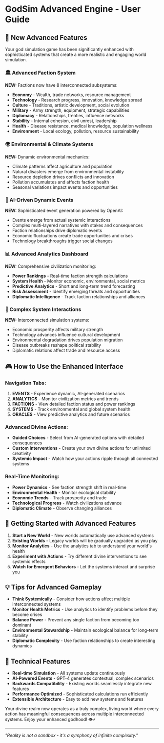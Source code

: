 # GodSim Advanced Engine - User Guide

## 🌟 New Advanced Features

Your god simulation game has been significantly enhanced with sophisticated systems that create a more realistic and engaging world simulation.

### 🏛️ Advanced Faction System

**NEW:** Factions now have 8 interconnected subsystems:
- **Economy** - Wealth, trade networks, resource management
- **Technology** - Research progress, innovation, knowledge spread
- **Culture** - Traditions, artistic development, social evolution
- **Military** - Army strength, equipment, strategic capabilities
- **Diplomacy** - Relationships, treaties, influence networks
- **Stability** - Internal cohesion, civil unrest, leadership
- **Health** - Disease resistance, medical knowledge, population wellness
- **Environment** - Local ecology, pollution, resource sustainability

### 🌍 Environmental & Climate Systems

**NEW:** Dynamic environmental mechanics:
- Climate patterns affect agriculture and population
- Natural disasters emerge from environmental instability
- Resource depletion drives conflicts and innovation
- Pollution accumulates and affects faction health
- Seasonal variations impact events and opportunities

### 🤖 AI-Driven Dynamic Events

**NEW:** Sophisticated event generation powered by OpenAI:
- Events emerge from actual systemic interactions
- Complex multi-layered narratives with stakes and consequences
- Faction relationships drive diplomatic events
- Economic fluctuations create trade opportunities and crises
- Technology breakthroughs trigger social changes

### 📊 Advanced Analytics Dashboard

**NEW:** Comprehensive civilization monitoring:
- **Power Rankings** - Real-time faction strength calculations
- **System Health** - Monitor economic, environmental, social metrics
- **Predictive Analytics** - Short and long-term trend forecasting
- **Risk Assessment** - Identify emerging threats and opportunities
- **Diplomatic Intelligence** - Track faction relationships and alliances

### 🔬 Complex System Interactions

**NEW:** Interconnected simulation systems:
- Economic prosperity affects military strength
- Technology advances influence cultural development
- Environmental degradation drives population migration
- Disease outbreaks reshape political stability
- Diplomatic relations affect trade and resource access

## 🎮 How to Use the Enhanced Interface

### Navigation Tabs:
1. **EVENTS** - Experience dynamic, AI-generated scenarios
2. **ANALYTICS** - Monitor civilization metrics and trends
3. **FACTIONS** - View detailed faction status and power rankings
4. **SYSTEMS** - Track environmental and global system health
5. **ORACLES** - View predictive analytics and future scenarios

### Advanced Divine Actions:
- **Guided Choices** - Select from AI-generated options with detailed consequences
- **Custom Interventions** - Create your own divine actions for unlimited creativity
- **Systemic Impact** - Watch how your actions ripple through all connected systems

### Real-Time Monitoring:
- **Power Dynamics** - See faction strength shift in real-time
- **Environmental Health** - Monitor ecological stability
- **Economic Trends** - Track prosperity and trade
- **Technological Progress** - Watch civilizations advance
- **Diplomatic Climate** - Observe changing alliances

## 🚀 Getting Started with Advanced Features

1. **Start a New World** - New worlds automatically use advanced systems
2. **Existing Worlds** - Legacy worlds will be gradually upgraded as you play
3. **Monitor Analytics** - Use the analytics tab to understand your world's health
4. **Experiment with Actions** - Try different divine interventions to see systemic effects
5. **Watch for Emergent Behaviors** - Let the systems interact and surprise you

## 💡 Tips for Advanced Gameplay

- **Think Systemically** - Consider how actions affect multiple interconnected systems
- **Monitor Health Metrics** - Use analytics to identify problems before they become crises
- **Balance Power** - Prevent any single faction from becoming too dominant
- **Environmental Stewardship** - Maintain ecological balance for long-term stability
- **Diplomatic Complexity** - Use faction relationships to create interesting dynamics

## 🔧 Technical Features

- **Real-time Simulation** - All systems update continuously
- **AI-Powered Events** - GPT-4 generates contextual, complex scenarios
- **Backwards Compatibility** - Existing worlds seamlessly integrate new features
- **Performance Optimized** - Sophisticated calculations run efficiently
- **Extensible Architecture** - Easy to add new systems and features

Your divine realm now operates as a truly complex, living world where every action has meaningful consequences across multiple interconnected systems. Enjoy your enhanced godhood! 👁️⚡

---

*"Reality is not a sandbox - it's a symphony of infinite complexity."*
